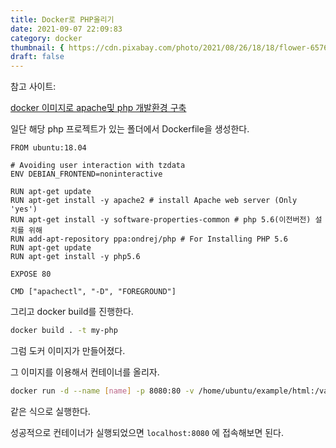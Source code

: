 ```yaml
---
title: Docker로 PHP올리기
date: 2021-09-07 22:09:83
category: docker
thumbnail: { https://cdn.pixabay.com/photo/2021/08/26/18/18/flower-6576831_960_720.jpg }
draft: false
---
```


참고 사이트: 

[docker 이미지로 apache및 php 개발환경 구축](https://velog.io/@wimes/docker-%EC%9D%B4%EB%AF%B8%EC%A7%80%EB%A1%9C-apache%EB%B0%8F-php-%EA%B0%9C%EB%B0%9C%ED%99%98%EA%B2%BD-%EA%B5%AC%EC%B6%95)

일단 해당 php 프로젝트가 있는 폴더에서 Dockerfile을 생성한다.

```docker
FROM ubuntu:18.04

# Avoiding user interaction with tzdata
ENV DEBIAN_FRONTEND=noninteractive

RUN apt-get update
RUN apt-get install -y apache2 # install Apache web server (Only 'yes')
RUN apt-get install -y software-properties-common # php 5.6(이전버전) 설치를 위해
RUN add-apt-repository ppa:ondrej/php # For Installing PHP 5.6
RUN apt-get update
RUN apt-get install -y php5.6

EXPOSE 80

CMD ["apachectl", "-D", "FOREGROUND"]
```

그리고 docker build를 진행한다.

```bash
docker build . -t my-php
```

그럼 도커 이미지가 만들어졌다.

그 이미지를 이용해서 컨테이너를 올리자.

```bash
docker run -d --name [name] -p 8080:80 -v /home/ubuntu/example/html:/var/www/html example
```

같은 식으로 실행한다.

성공적으로 컨테이너가 실행되었으면 `localhost:8080` 에 접속해보면 된다.